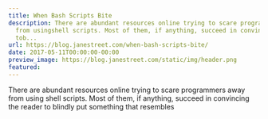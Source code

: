 ```yaml
---
title: When Bash Scripts Bite
description: There are abundant resources online trying to scare programmers away
  from usingshell scripts. Most of them, if anything, succeed in convincing the reader
  tob...
url: https://blog.janestreet.com/when-bash-scripts-bite/
date: 2017-05-11T00:00:00-00:00
preview_image: https://blog.janestreet.com/static/img/header.png
featured:
---
```


<p>There are abundant resources online trying to scare programmers away from using
shell scripts. Most of them, if anything, succeed in convincing the reader to
blindly put something that resembles</p>



